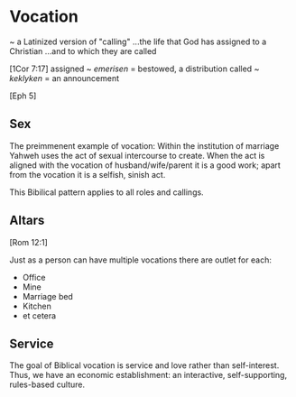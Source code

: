 # Vocation
~ a Latinized version of "calling"
...the life that God has assigned to a Christian
...and to which they are called

[1Cor 7:17]
assigned ~ _emerisen_ = bestowed, a distribution
called ~ _keklyken_ = an announcement

[Eph 5]


## Sex

The preimmenent example of vocation:
	Within the institution of marriage Yahweh uses the act of sexual intercourse to create.
	When the act is aligned with the vocation of husband/wife/parent it is a good work; apart from the vocation it is a selfish, sinish act.

This Bibilical pattern applies to all roles and callings.


## Altars

[Rom 12:1]

Just as a person can have multiple vocations there are outlet for each:
- Office
- Mine
- Marriage bed
- Kitchen
- et cetera


## Service

The goal of Biblical vocation is service and love rather than self-interest.
Thus, we have an economic establishment: an interactive, self-supporting, rules-based culture.
